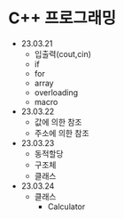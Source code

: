 # C++ 프로그래밍
- 23.03.21 
	- 입출력(cout,cin)
	- if
	- for
	- array
	- overloading
	- macro
- 23.03.22
	- 값에 의한 참조
	- 주소에 의한 참조
- 23.03.23
	- 동적할당
	- 구조체
	- 클래스
- 23.03.24
	- 클래스
		- Calculator
